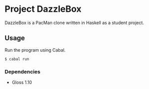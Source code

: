 # Project DazzleBox
DazzleBox is a PacMan clone written in Haskell as a student project.

## Usage

Run the program using Cabal.

```bash
$ cabal run
```

### Dependencies
* Gloss 1.10
